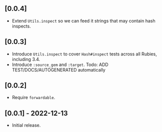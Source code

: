 ## [0.0.4]

* Extend `Utils.inspect` so we can feed it strings that may contain hash inspects.

## [0.0.3]

* Introduce `Utils.inspect` to cover `Hash#inspect` tests across all Rubies, including 3.4.
* Introduce `:source_gem` and `:target`.
Todo: ADD TEST/DOCS/AUTOGENERATED automatically

## [0.0.2]

* Require `forwardable`.

## [0.0.1] - 2022-12-13

- Initial release.
